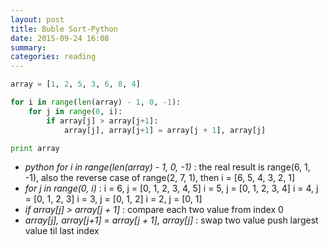 ```yaml
---
layout: post
title: Buble Sort-Python
date: 2015-09-24 16:08
summary: 
categories: reading
---
```


```python
array = [1, 2, 5, 3, 6, 8, 4]

for i in range(len(array) - 1, 0, -1):
	for j in range(0, i):
		if array[j] > array[j+1]:
			array[j], array[j+1] = array[j + 1], array[j]

print array
```
* _python for i in range(len(array) - 1, 0, -1)_ :		the real result is range(6, 1, -1), also the reverse case of range(2, 7, 1), then i = [6, 5, 4, 3, 2, 1]
* _for j in range(0, i)_ :		i = 6, j = [0, 1, 2, 3, 4, 5]
	i = 5, j = [0, 1, 2, 3, 4]
	i = 4, j = [0, 1, 2, 3]
	i = 3, j = [0, 1, 2]
	i = 2, j = [0, 1]
* _if array[j] > array[j + 1]_ :	compare each two value from index 0
* _array[j], array[j+1] = array[j + 1], array[j]_ :		swap two value push largest value til last index

